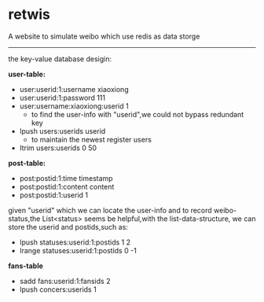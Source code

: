 # retwis
A website to simulate weibo which use redis as data storge

---
the key-value database desigin:

**user-table:**
- user:userid:1:username  xiaoxiong
- user:userid:1:password  111
- user:username:xiaoxiong:userid  1
  - to find the user-info with "userid",we could not bypass
    redundant key
- lpush users:userids userid
  - to maintain the newest register users
- ltrim users:userids 0 50

**post-table:**
- post:postid:1:time    timestamp
- post:postid:1:content content
- post:postid:1:userid  1

given "userid" which we can locate the user-info
and  to record weibo-status,the List\<status\> seems
be helpful,with the list-data-structure,
we can store the userid and postids,such as:
- lpush statuses:userid:1:postids 1 2
- lrange statuses:userid:1:postids 0 -1

**fans-table**
- sadd fans:userid:1:fansids 2
- lpush concers:userids 1 




